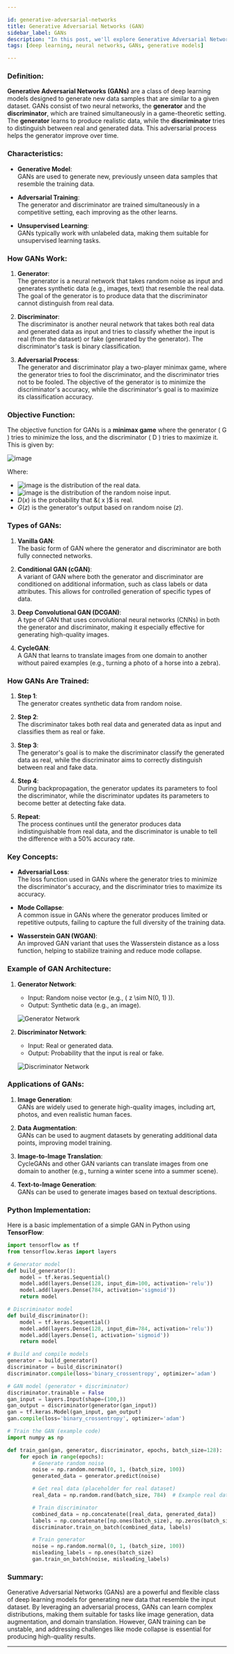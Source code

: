 ```yaml
---

id: generative-adversarial-networks  
title: Generative Adversarial Networks (GAN)  
sidebar_label: GANs  
description: "In this post, we'll explore Generative Adversarial Networks (GAN), a powerful class of neural networks used for generating new data based on learned distributions."  
tags: [deep learning, neural networks, GANs, generative models]

---
```


### Definition:
**Generative Adversarial Networks (GANs)** are a class of deep learning models designed to generate new data samples that are similar to a given dataset. GANs consist of two neural networks, the **generator** and the **discriminator**, which are trained simultaneously in a game-theoretic setting. The **generator** learns to produce realistic data, while the **discriminator** tries to distinguish between real and generated data. This adversarial process helps the generator improve over time.

### Characteristics:
- **Generative Model**:  
  GANs are used to generate new, previously unseen data samples that resemble the training data.
  
- **Adversarial Training**:  
  The generator and discriminator are trained simultaneously in a competitive setting, each improving as the other learns.
  
- **Unsupervised Learning**:  
  GANs typically work with unlabeled data, making them suitable for unsupervised learning tasks.

### How GANs Work:
1. **Generator**:  
   The generator is a neural network that takes random noise as input and generates synthetic data (e.g., images, text) that resemble the real data. The goal of the generator is to produce data that the discriminator cannot distinguish from real data.

2. **Discriminator**:  
   The discriminator is another neural network that takes both real data and generated data as input and tries to classify whether the input is real (from the dataset) or fake (generated by the generator). The discriminator's task is binary classification.

3. **Adversarial Process**:  
   The generator and discriminator play a two-player minimax game, where the generator tries to fool the discriminator, and the discriminator tries not to be fooled. The objective of the generator is to minimize the discriminator's accuracy, while the discriminator's goal is to maximize its classification accuracy.

### Objective Function:
The objective function for GANs is a **minimax game** where the generator \( G \) tries to minimize the loss, and the discriminator \( D \) tries to maximize it. This is given by:

![image](https://github.com/user-attachments/assets/684b5961-1fad-4995-8632-c7d3e0d51da5)


Where:
- ![image](https://github.com/user-attachments/assets/ca6c5152-87c0-46db-a8d6-2b29c1cb0622)
 is the distribution of the real data.
- ![image](https://github.com/user-attachments/assets/d03461ef-0afc-4136-a22a-233766f7208d)
 is the distribution of the random noise input.
- $D(x)$ is the probability that &( x )$ is real.
- $G(z)$ is the generator's output based on random noise $( z )$.

### Types of GANs:
1. **Vanilla GAN**:  
   The basic form of GAN where the generator and discriminator are both fully connected networks.

2. **Conditional GAN (cGAN)**:  
   A variant of GAN where both the generator and discriminator are conditioned on additional information, such as class labels or data attributes. This allows for controlled generation of specific types of data.

3. **Deep Convolutional GAN (DCGAN)**:  
   A type of GAN that uses convolutional neural networks (CNNs) in both the generator and discriminator, making it especially effective for generating high-quality images.

4. **CycleGAN**:  
   A GAN that learns to translate images from one domain to another without paired examples (e.g., turning a photo of a horse into a zebra).

### How GANs Are Trained:
1. **Step 1**:  
   The generator creates synthetic data from random noise.
   
2. **Step 2**:  
   The discriminator takes both real data and generated data as input and classifies them as real or fake.
   
3. **Step 3**:  
   The generator's goal is to make the discriminator classify the generated data as real, while the discriminator aims to correctly distinguish between real and fake data.

4. **Step 4**:  
   During backpropagation, the generator updates its parameters to fool the discriminator, while the discriminator updates its parameters to become better at detecting fake data.

5. **Repeat**:  
   The process continues until the generator produces data indistinguishable from real data, and the discriminator is unable to tell the difference with a 50% accuracy rate.

### Key Concepts:
- **Adversarial Loss**:  
  The loss function used in GANs where the generator tries to minimize the discriminator's accuracy, and the discriminator tries to maximize its accuracy.
  
- **Mode Collapse**:  
  A common issue in GANs where the generator produces limited or repetitive outputs, failing to capture the full diversity of the training data.

- **Wasserstein GAN (WGAN)**:  
  An improved GAN variant that uses the Wasserstein distance as a loss function, helping to stabilize training and reduce mode collapse.

### Example of GAN Architecture:

1. **Generator Network**:  
   - Input: Random noise vector (e.g., \( z \sim N(0, 1) \)).
   - Output: Synthetic data (e.g., an image).
   
   ![Generator Network](https://github.com/user-attachments/assets/e457fd7f-a8c5-46d8-a3be-2a517f8bcdd4)

2. **Discriminator Network**:  
   - Input: Real or generated data.
   - Output: Probability that the input is real or fake.

   ![Discriminator Network](https://github.com/user-attachments/assets/f9f5d21f-a9d4-4fcb-b84b-96a2e9b3de63)

### Applications of GANs:
1. **Image Generation**:  
   GANs are widely used to generate high-quality images, including art, photos, and even realistic human faces.
   
2. **Data Augmentation**:  
   GANs can be used to augment datasets by generating additional data points, improving model training.
   
3. **Image-to-Image Translation**:  
   CycleGANs and other GAN variants can translate images from one domain to another (e.g., turning a winter scene into a summer scene).

4. **Text-to-Image Generation**:  
   GANs can be used to generate images based on textual descriptions.

### Python Implementation:
Here is a basic implementation of a simple GAN in Python using **TensorFlow**:

```python
import tensorflow as tf
from tensorflow.keras import layers

# Generator model
def build_generator():
    model = tf.keras.Sequential()
    model.add(layers.Dense(128, input_dim=100, activation='relu'))
    model.add(layers.Dense(784, activation='sigmoid'))
    return model

# Discriminator model
def build_discriminator():
    model = tf.keras.Sequential()
    model.add(layers.Dense(128, input_dim=784, activation='relu'))
    model.add(layers.Dense(1, activation='sigmoid'))
    return model

# Build and compile models
generator = build_generator()
discriminator = build_discriminator()
discriminator.compile(loss='binary_crossentropy', optimizer='adam')

# GAN model (generator + discriminator)
discriminator.trainable = False
gan_input = layers.Input(shape=(100,))
gan_output = discriminator(generator(gan_input))
gan = tf.keras.Model(gan_input, gan_output)
gan.compile(loss='binary_crossentropy', optimizer='adam')

# Train the GAN (example code)
import numpy as np

def train_gan(gan, generator, discriminator, epochs, batch_size=128):
    for epoch in range(epochs):
        # Generate random noise
        noise = np.random.normal(0, 1, (batch_size, 100))
        generated_data = generator.predict(noise)

        # Get real data (placeholder for real dataset)
        real_data = np.random.rand(batch_size, 784)  # Example real data

        # Train discriminator
        combined_data = np.concatenate([real_data, generated_data])
        labels = np.concatenate([np.ones(batch_size), np.zeros(batch_size)])
        discriminator.train_on_batch(combined_data, labels)

        # Train generator
        noise = np.random.normal(0, 1, (batch_size, 100))
        misleading_labels = np.ones(batch_size)
        gan.train_on_batch(noise, misleading_labels)
```

### Summary:
Generative Adversarial Networks (GANs) are a powerful and flexible class of deep learning models for generating new data that resemble the input dataset. By leveraging an adversarial process, GANs can learn complex distributions, making them suitable for tasks like image generation, data augmentation, and domain translation. However, GAN training can be unstable, and addressing challenges like mode collapse is essential for producing high-quality results.

--- 
